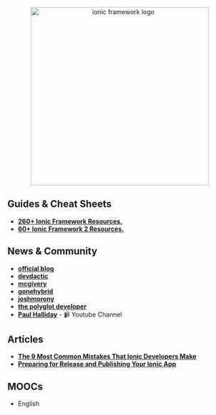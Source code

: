 <p align="center">
  <img width="400" src="http://ecodile.com/wp-content/uploads/2015/10/ionic.png"  alt="ionic framework logo">
</p>


## Guides & Cheat Sheets
+ **[260+ Ionic Framework Resources.](http://mcgivery.com/100-ionic-framework-resources/)**
+ **[60+ Ionic Framework 2 Resources.](http://mcgivery.com/15-ionic-framework-2-resources/)**


## News & Community
+ **[official blog](http://blog.ionic.io/)**
+ **[devdactic](https://devdactic.com/devblog/)**
+ **[mcgivery](http://mcgivery.com/)**
+ **[gonehybrid](https://www.gonehybrid.com/)**
+ **[joshmorony](https://www.joshmorony.com/)**
+ **[the polyglot developer](https://www.thepolyglotdeveloper.com/)**
+ **[Paul Halliday](https://www.youtube.com/channel/UCYJ9O6X1oFt7YGXpfRwrcWg)** - 📹 Youtube Channel


## Articles
+ **[The 9 Most Common Mistakes That Ionic Developers Make](https://www.toptal.com/ionic/most-common-ionic-development-mistakes)**
+ **[Preparing for Release and Publishing Your Ionic App](https://github.com/hughred22/YouTube-Video-Listing-Ionic-Mobile-App/wiki/Preparing-for-Release-and-Publishing-Your-Ionic-App)**


## MOOCs
- English
